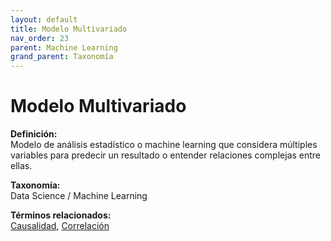 ```yaml
---
layout: default
title: Modelo Multivariado
nav_order: 23
parent: Machine Learning
grand_parent: Taxonomía
---
```


# Modelo Multivariado

**Definición:**  
Modelo de análisis estadístico o machine learning que considera múltiples variables para predecir un resultado o entender relaciones complejas entre ellas.

**Taxonomía:**  
Data Science / Machine Learning

**Términos relacionados:**  
[Causalidad](https://maleniski.github.io/diccionario-angl-tec-mx/docs/taxonomia/data-science-/-machine-learning/causalidad.html), [Correlación](https://maleniski.github.io/diccionario-angl-tec-mx/docs/taxonomia/data-science-/-machine-learning/correlacin.html)
